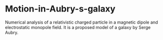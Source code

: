 # Motion-in-Aubry-s-galaxy
Numerical analysis of a relativistic charged particle in a magnetic dipole and electrostatic monopole field.  It is a proposed model of a galaxy by Serge Aubry. 
